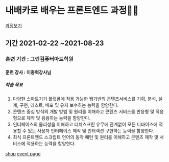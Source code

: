# 내배카로 배우는 프론트엔드 과정👩‍💻

[과정보기](https://www.hrd.go.kr/hrdp/co/pcobo/PCOBO0100P.do?tracseId=AIG20200000299581&tracseTme=1&crseTracseSe=C0061&trainstCstmrId=500020062235#undefined)

## 기간 2021-02-22 ~2021-08-23

### 훈련 기관 : 그린컴퓨터아트학원

#### 훈련 강사 : 이종혁강사님

##### 학습 목표

1. 다양한 스마트기기 플랫폼에 적용 가능한 웹기반의 콘텐츠서비스를 기획, 분석, 설계, 구현, 테스트, 배포 및 유지 보수하는 능력을 함양한다.
2. 콘텐츠 중심 방식의 개발 방법 및 원리를 이해하고 콘텐츠 서비스를 반응형 및 적응형으로 제작 및 응용하는 능력을 함양한다.
3. 인터페이스의 물리성을 이해하고 터치스크린 유무에 관계없이 모든 디바이스에 적용할 수 있는 사용자 인터페이스 제작 및 인터렉션 구현하는 능력을 함양한다.
4. 최식 프론트엔드 스크립트 언어의 동작 패턴 및 원리를 이해하고 콘텐츠 제작 및 서비스에 적용하는 능력을 함양한다.

[shop](http://eunjin9639.dothome.co.kr/shop/index.html)
[event page](http://eunjin9639.dothome.co.kr/portfolio/index.html)
